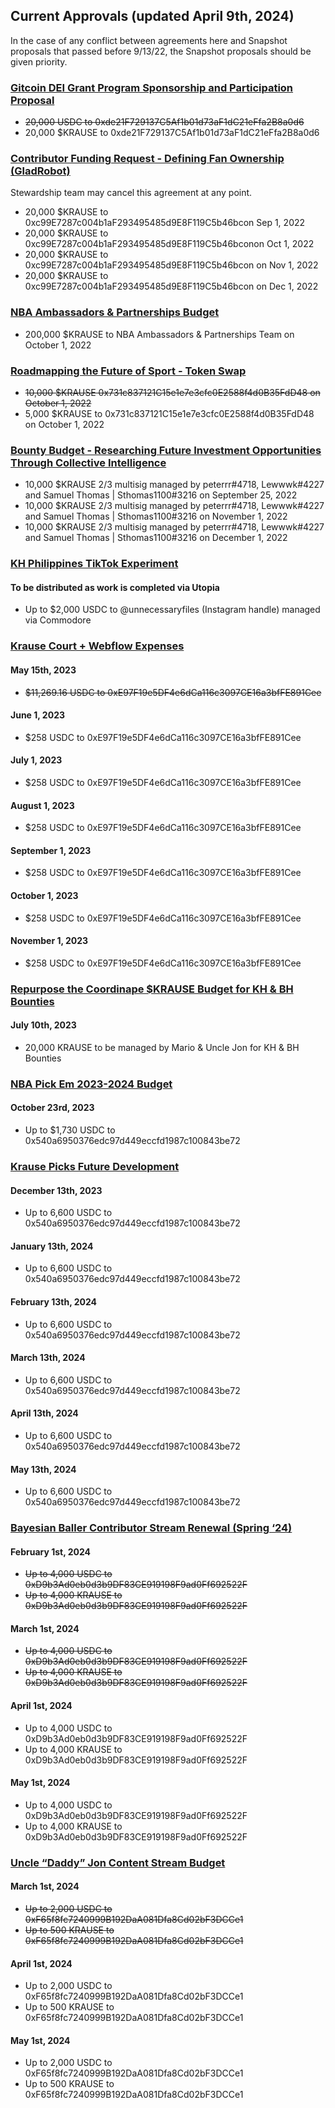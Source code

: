 ## Current Approvals (updated April 9th, 2024)
In the case of any conflict between agreements here and Snapshot proposals that passed before 9/13/22, the Snapshot proposals should be given priority.

### [Gitcoin DEI Grant Program Sponsorship and Participation Proposal](https://snapshot.org/#/krausehouse.eth/proposal/0x795d2b73b44ad50016a81e7657b138970fd2bf321cc75948628db57c66cd15ef)
* ~~20,000 USDC to 0xde21F729137C5Af1b01d73aF1dC21eFfa2B8a0d6~~
* 20,000 $KRAUSE to 0xde21F729137C5Af1b01d73aF1dC21eFfa2B8a0d6

### [Contributor Funding Request - Defining Fan Ownership (GladRobot)](https://snapshot.org/#/krausehouse.eth/proposal/0xbf47141bbc522c539580a2f111b137615cfb92647c8c0878434a9ac2108fb2ff)
Stewardship team may cancel this agreement at any point.

* 20,000 $KRAUSE to 0xc99E7287c004b1aF293495485d9E8F119C5b46bcon Sep 1, 2022
* 20,000 $KRAUSE to 0xc99E7287c004b1aF293495485d9E8F119C5b46bconon Oct 1, 2022
* 20,000 $KRAUSE to 0xc99E7287c004b1aF293495485d9E8F119C5b46bcon on Nov 1, 2022
* 20,000 $KRAUSE to 0xc99E7287c004b1aF293495485d9E8F119C5b46bcon on Dec 1, 2022

### [NBA Ambassadors & Partnerships Budget](https://snapshot.org/#/krausehouse.eth/proposal/0x5b6e83053960bab9498a6359b506074acc00c4dd043d42e25d4188fc9b78e78a)

* 200,000 $KRAUSE to NBA Ambassadors & Partnerships Team on October 1, 2022

### [Roadmapping the Future of Sport - Token Swap](https://snapshot.org/#/krausehouse.eth/proposal/0xdec03920b6bfe02be1f603cec8ad5e1819ee39bf0e51b68612a30edff8a86ddd)

* ~~10,000 $KRAUSE 0x731c837121C15e1e7e3cfc0E2588f4d0B35FdD48 on October 1, 2022~~
* 5,000 $KRAUSE to 0x731c837121C15e1e7e3cfc0E2588f4d0B35FdD48 on October 1, 2022

### [Bounty Budget - Researching Future Investment Opportunities Through Collective Intelligence](https://snapshot.org/#/krausehouse.eth/proposal/0x2480455a39d1dd2b885e12c5749b4db6b27beb04f670fd4aea5f5f8d75cb5c37)

* 10,000 $KRAUSE 2/3 multisig managed by peterrr#4718, Lewwwk#4227 and Samuel Thomas | Sthomas1100#3216 on September 25, 2022
* 10,000 $KRAUSE 2/3 multisig managed by peterrr#4718, Lewwwk#4227 and Samuel Thomas | Sthomas1100#3216 on November 1, 2022
* 10,000 $KRAUSE 2/3 multisig managed by peterrr#4718, Lewwwk#4227 and Samuel Thomas | Sthomas1100#3216 on December 1, 2022

### [KH Philippines TikTok Experiment](https://snapshot.org/#/krausehouse.eth/proposal/0xc402a968a391f7ec1cc2509ae6e27e0479eb86d693d1c70269a274bbb2558282)

#### To be distributed as work is completed via Utopia

* Up to $2,000 USDC to @unnecessaryfiles (Instagram handle) managed via Commodore


### [Krause Court + Webflow Expenses](https://snapshot.org/#/krausehouse.eth/proposal/0x85ccd9171fbd3d3701049208893b7b4e5700461170a8a6cfe9814b7f2d773fc3)

#### May 15th, 2023

* ~~$11,269.16 USDC to 0xE97F19e5DF4e6dCa116c3097CE16a3bfFE891Cee~~

#### June 1, 2023

* $258 USDC to 0xE97F19e5DF4e6dCa116c3097CE16a3bfFE891Cee

#### July 1, 2023

* $258 USDC to 0xE97F19e5DF4e6dCa116c3097CE16a3bfFE891Cee

#### August 1, 2023

* $258 USDC to 0xE97F19e5DF4e6dCa116c3097CE16a3bfFE891Cee

#### September 1, 2023

* $258 USDC to 0xE97F19e5DF4e6dCa116c3097CE16a3bfFE891Cee

#### October 1, 2023

* $258 USDC to 0xE97F19e5DF4e6dCa116c3097CE16a3bfFE891Cee

#### November 1, 2023

* $258 USDC to 0xE97F19e5DF4e6dCa116c3097CE16a3bfFE891Cee


### [Repurpose the Coordinape $KRAUSE Budget for KH & BH Bounties](https://snapshot.org/#/krausehouse.eth/proposal/0x77a01fb23441d4df6985e73455d1a98bbab275c616663fa5733a29abc11841c3)

#### July 10th, 2023

* 20,000 KRAUSE to be managed by Mario & Uncle Jon for KH & BH Bounties

### [NBA Pick Em 2023-2024 Budget](https://snapshot.org/#/krausehouse.eth/proposal/0xb442b320a11942280bdb30b2ca59fa0a46e0b4823dd82930096a806941dd15da)

#### October 23rd, 2023

* Up to $1,730 USDC to 0x540a6950376edc97d449eccfd1987c100843be72

### [Krause Picks Future Development](https://snapshot.org/#/krausehouse.eth/proposal/0x330182488d194cf48fc1a0ab5cdf0df0ee4ebf1490880ba791bc9ddc02825dec)

#### December 13th, 2023

* Up to 6,600 USDC to 0x540a6950376edc97d449eccfd1987c100843be72

#### January 13th, 2024

* Up to 6,600 USDC to 0x540a6950376edc97d449eccfd1987c100843be72

#### February 13th, 2024

* Up to 6,600 USDC to 0x540a6950376edc97d449eccfd1987c100843be72

#### March 13th, 2024

* Up to 6,600 USDC to 0x540a6950376edc97d449eccfd1987c100843be72

#### April 13th, 2024

* Up to 6,600 USDC to 0x540a6950376edc97d449eccfd1987c100843be72

#### May 13th, 2024

* Up to 6,600 USDC to 0x540a6950376edc97d449eccfd1987c100843be72

### [Bayesian Baller Contributor Stream Renewal (Spring ‘24)](https://snapshot.org/#/krausehouse.eth/proposal/0xa4ea78e46fc85ae0a22230772ef3b56bee51106a02f12bbd2df88a8bd8268e53)

#### February 1st, 2024

* ~~Up to 4,000 USDC to 0xD9b3Ad0eb0d3b9DF83CE919198F9ad0Ff692522F~~
* ~~Up to 4,000 KRAUSE to 0xD9b3Ad0eb0d3b9DF83CE919198F9ad0Ff692522F~~

#### March 1st, 2024

* ~~Up to 4,000 USDC to 0xD9b3Ad0eb0d3b9DF83CE919198F9ad0Ff692522F~~
* ~~Up to 4,000 KRAUSE to 0xD9b3Ad0eb0d3b9DF83CE919198F9ad0Ff692522F~~

#### April 1st, 2024

* Up to 4,000 USDC to 0xD9b3Ad0eb0d3b9DF83CE919198F9ad0Ff692522F
* Up to 4,000 KRAUSE to 0xD9b3Ad0eb0d3b9DF83CE919198F9ad0Ff692522F

#### May 1st, 2024

* Up to 4,000 USDC to 0xD9b3Ad0eb0d3b9DF83CE919198F9ad0Ff692522F
* Up to 4,000 KRAUSE to 0xD9b3Ad0eb0d3b9DF83CE919198F9ad0Ff692522F

### [Uncle “Daddy” Jon Content Stream Budget](https://snapshot.org/#/krausehouse.eth/proposal/0x5f63e355b6509a590258508f19076cfb6fa77879724f862298adaa1986c458af)

#### March 1st, 2024

* ~~Up to 2,000 USDC to 0xF65f8fc7240999B192DaA081Dfa8Cd02bF3DCCe1~~
* ~~Up to 500 KRAUSE to 0xF65f8fc7240999B192DaA081Dfa8Cd02bF3DCCe1~~

#### April 1st, 2024

* Up to 2,000 USDC to 0xF65f8fc7240999B192DaA081Dfa8Cd02bF3DCCe1
* Up to 500 KRAUSE to 0xF65f8fc7240999B192DaA081Dfa8Cd02bF3DCCe1

#### May 1st, 2024

* Up to 2,000 USDC to 0xF65f8fc7240999B192DaA081Dfa8Cd02bF3DCCe1
* Up to 500 KRAUSE to 0xF65f8fc7240999B192DaA081Dfa8Cd02bF3DCCe1
